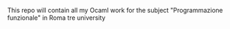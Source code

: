 This repo will contain all my Ocaml work for the subject "Programmazione funzionale" in Roma tre university